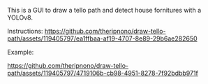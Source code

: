This is a GUI to draw a tello path and detect house fornitures with a YOLOv8.

Instructions:
https://github.com/theripnono/draw-tello-path/assets/119405797/ea1ffbaa-af19-4707-8e89-29b6ae282650


Example:



https://github.com/theripnono/draw-tello-path/assets/119405797/4719106b-cb98-4951-8278-7f92bdbb971f

